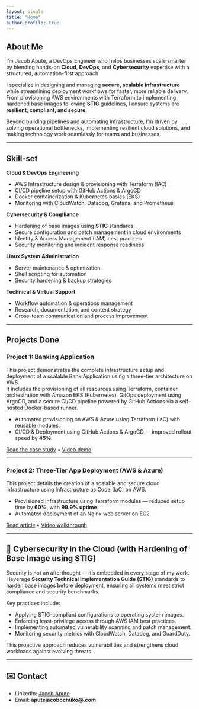 ```yaml
---
layout: single
title: "Home"
author_profile: true
---
```


## About Me

I’m Jacob Apute, a DevOps Engineer who helps businesses scale smarter by blending hands-on **Cloud**, **DevOps**, and **Cybersecurity** expertise with a structured, automation-first approach.

I specialize in designing and managing **secure, scalable infrastructure** while streamlining deployment workflows for faster, more reliable delivery. From provisioning AWS environments with Terraform to implementing hardened base images following **STIG** guidelines, I ensure systems are **resilient, compliant, and secure**.

Beyond building pipelines and automating infrastructure, I’m driven by solving operational bottlenecks, implementing resilient cloud solutions, and making technology work seamlessly for teams and businesses.

---

## Skill-set

**Cloud & DevOps Engineering**
- AWS Infrastructure design & provisioning with Terraform (IAC)
- CI/CD pipeline setup with GitHub Actions & ArgoCD
- Docker containerization & Kubernetes basics (EKS)
- Monitoring with CloudWatch, Datadog, Grafana, and Prometheus

**Cybersecurity & Compliance**
- Hardening of base images using **STIG** standards
- Secure configuration and patch management in cloud environments
- Identity & Access Management (IAM) best practices
- Security monitoring and incident response readiness

**Linux System Administration**
- Server maintenance & optimization
- Shell scripting for automation
- Security hardening & backup strategies

**Technical & Virtual Support**
- Workflow automation & operations management
- Research, documentation, and content strategy
- Cross-team communication and process improvement

---

## Projects Done

### **Project 1: Banking Application**
This project demonstrates the complete infrastructure setup and deployment of a scalable Bank Application using a three-tier architecture on AWS.  
It includes the provisioning of all resources using Terraform, container orchestration with Amazon EKS (Kubernetes), GitOps deployment using ArgoCD, and a secure CI/CD pipeline powered by GitHub Actions via a self-hosted Docker-based runner.

- Automated provisioning on AWS & Azure using Terraform (IaC) with reusable modules.
- CI/CD & Deployment using GitHub Actions & ArgoCD — improved rollout speed by **45%**.

[Read the case study](https://medium.com/@aputejacobochuko/bankapp-three-tier-architecture-deployment-on-aws-fa325b9ecac8) • [Video demo](**YOUR_YOUTUBE_VIDEO_URL**)

---

### **Project 2: Three-Tier App Deployment (AWS & Azure)**
This project details the creation of a scalable and secure cloud infrastructure using Infrastructure as Code (IaC) on AWS.

- Provisioned infrastructure using Terraform modules — reduced setup time by **60%**, with **99.9% uptime**.
- Automated deployment of an Nginx web server on EC2.

[Read article](https://medium.com/@aputejacobochuko/deploying-a-three-tier-architecture-with-aws-8b9645a8c33a) • [Video walkthrough](**YOUR_YOUTUBE_VIDEO_URL**)

---

## 🔐 Cybersecurity in the Cloud (with Hardening of Base Image using STIG)

Security is not an afterthought — it’s embedded in every stage of my work.  
I leverage **Security Technical Implementation Guide (STIG)** standards to harden base images before deployment, ensuring all systems meet strict compliance and security benchmarks.

Key practices include:
- Applying STIG-compliant configurations to operating system images.
- Enforcing least-privilege access through AWS IAM best practices.
- Implementing automated vulnerability scanning and patch management.
- Monitoring security metrics with CloudWatch, Datadog, and GuardDuty.

This proactive approach reduces vulnerabilities and strengthens cloud workloads against evolving threats.

---

## ✉️ Contact
- LinkedIn: [Jacob Apute](https://www.linkedin.com/in/jacob-ochuko)
- Email: **aputejacobochuko@.com**
